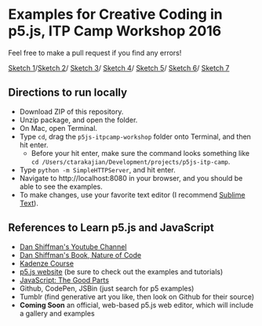 # Examples for Creative Coding in p5.js, ITP Camp Workshop 2016

Feel free to make a pull request if you find any errors!

[Sketch 1](http://catarak.github.io/p5js-itpcamp-workshop/sketch_1/)/[Sketch 2](http://catarak.github.io/p5js-itpcamp-workshop/sketch_2/)/
[Sketch 3](http://catarak.github.io/p5js-itpcamp-workshop/sketch_3/)/
[Sketch 4](http://catarak.github.io/p5js-itpcamp-workshop/sketch_4/)/
[Sketch 5](http://catarak.github.io/p5js-itpcamp-workshop/sketch_5/)/
[Sketch 6](http://catarak.github.io/p5js-itpcamp-workshop/sketch_6/)/
[Sketch 7](http://catarak.github.io/p5js-itpcamp-workshop/sketch_7/)

## Directions to run locally
* Download ZIP of this repository.
* Unzip package, and open the folder.
* On Mac, open Terminal.
* Type `cd`, drag the `p5js-itpcamp-workshop` folder onto Terminal, and then hit enter.
	* Before your hit enter, make sure the command looks something like `cd /Users/ctarakajian/Development/projects/p5js-itp-camp`.
* Type `python -m SimpleHTTPServer`, and hit enter.
* Navigate to http://localhost:8080 in your browser, and you should be able to see the examples.
* To make changes, use your favorite text editor (I recommend [Sublime Text](https://www.sublimetext.com/)).

## References to Learn p5.js and JavaScript
* [Dan Shiffman's Youtube Channel](https://www.youtube.com/channel/UCvjgXvBlbQiydffZU7m1_aw)
* [Dan Shiffman's Book, Nature of Code](http://natureofcode.com/)
* [Kadenze Course](https://www.kadenze.com/courses/introduction-to-programming-for-the-visual-arts-with-p5-js/info)
* [p5.js website](https://p5js.org/) (be sure to check out the examples and tutorials)
* [JavaScript: The Good Parts](http://shop.oreilly.com/product/9780596517748.do)
* Github, CodePen, JSBin (just search for p5 examples)
* Tumblr (find generative art you like, then look on Github for their source)
* __Coming Soon__ an official, web-based p5.js web editor, which will include a gallery and examples